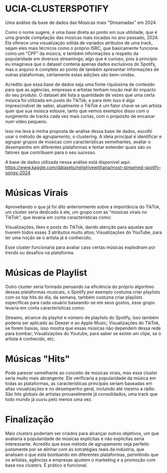 # UCIA-CLUSTERSPOTIFY

Uma análise da base de dados das Músicas mais "Streamadas" em 2024.

Como o nome sugere, é uma base direta ao ponto em sua utilidade, que é uma grande compilação das músicas mais tocadas no ano passado, 2024. Ela oferece uma visualização sólida de variados atributos de uma track, sejam eles mais técnicos como o próprio ISRC, que basicamente funciona como um "CPF" da música, e também informações a respeito da popularidade em diversos streamings; algo que é curioso, pois à princípio eu imaginava que o dataset conteria apenas dados exclusivos do Spotify, mas o arquivo é completo ao ponto de também apresentar informações de outras plataformas, certamente estas adições são bem-vindas. 

Acredito que essa base de dados seja uma fonte riquíssima de conteúdo para que as agências, empresas e artistas tenham noção real do impacto do seu produto. O dataset até lista a quantidade de vezes que uma certa música foi utilizada em posts do TikTok, e para mim isso é algo imprescindível de saber, atualmente o TikTok é um fator chave se um artista quer que sua música estoure, tanto que vemos exemplos disso com o surgimento de tracks cada vez mais curtas, com o propósito de encaixar num vídeo pequeno.

Isso me leva à minha proposta de análise dessa base de dados, escolhi usar o método de agrupamento, o clustering. A ideia principal é identificar e agrupar grupos de músicas com características semelhantes, avaliar o desempenho em diferentes plataformas e tentar entender quais são os fatores que contribuem para o seu sucesso. 

A base de dados utilizada nessa análise está disponível aqui: https://www.kaggle.com/datasets/nelgiriyewithana/most-streamed-spotify-songs-2024

# Músicas Virais

Aproveitando o que já foi dito anteriormente sobre a importância do TikTok, um cluster seria dedicado à ele, um grupo com as "músicas virais no TikTok", que levaria em conta características como:

Visualizações, likes e posts do TikTok, dando atenção para aquelas que tiverem todos esses 3 atributos muito altos;
Visualizações do YouTube, para ter uma noção se o artista já é conhecido;

Esse cluster funcionaria para avaliar caso certas músicas explodiram por trends ou desafios na plataforma.

# Músicas de Playlist

Outro cluster seria formado pensando na eficiência do próprio algoritmo dessas plataformas musicais, o Spotify por exemplo costuma criar playlists com os top hits do dia, da semana, também costuma criar playlists específicas para cada usuário baseando-se em seus gostos, esse grupo levaria em conta características como:

Streams, alcance da playlist e número de playlists do Spotify, isso também poderia ser aplicado ao Deezer e ao Apple Music;
Visualizações do TikTok, se forem baixas, isso mostra que essas músicas não dependem dessa rede para bombar;
Visualizações do Youtube, para saber se existe um clipe, se o artista é conhecido, etc;


# Músicas "Hits"

Pode parecer semelhante ao conceito de músicas virais, mas esse cluster seria muito mais abrangente. Ele verificaria a popularidade da música em todas as plataformas, as características principais seriam baseadas em altas visualizações e no desempenho geral, incluindo até mesmo a rádio. São hits globais de artistas provavelmente já consolidados, uma track que todo mundo já ouviu pelo menos uma vez.


# Finalização

Mais clusters poderiam ser criados para alcançar outros objetivos, um que avaliaria a popularidade de músicas explícitas e não explícitas seria interessante. Acredito que esse método de agrupamento seja perfeito justamente por se alinhar com as estratégias reais da indústria, que analisam o que está bombando em diferentes plataformas, permitindo que os artistas, agências e empresas ajustem o marketing e a promoção com base nos clusters. É prático e funcional.
